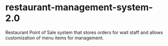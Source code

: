 # restaurant-management-system-2.0
Restaurant Point of Sale system that stores orders for wait staff and allows customization of menu items for management.
